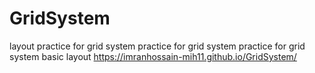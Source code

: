 # GridSystem
layout practice for grid system  practice for grid system  practice for grid system basic layout
https://imranhossain-mih11.github.io/GridSystem/
